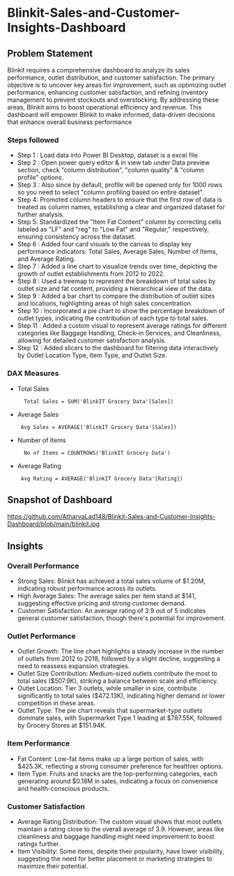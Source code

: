 # Blinkit-Sales-and-Customer-Insights-Dashboard

## Problem Statement

Blinkit requires a comprehensive dashboard to analyze its sales performance, outlet distribution, and customer satisfaction. The primary objective is to uncover key areas for improvement, such as optimizing outlet performance, enhancing customer satisfaction, and refining inventory management to prevent stockouts and overstocking. By addressing these areas, Blinkit aims to boost operational efficiency and revenue. This dashboard will empower Blinkit to make informed, data-driven decisions that enhance overall business performance

### Steps followed 

- Step 1 : Load data into Power BI Desktop, dataset is a excel file.
- Step 2 : Open power query editor & in view tab under Data preview section, check "column distribution", "column quality" & "column profile" options.
- Step 3 : Also since by default, profile will be opened only for 1000 rows so you need to select "column profiling based on entire dataset".
- Step 4: Promoted column headers to ensure that the first row of data is treated as column names, establishing a clear and organized dataset for further analysis.
- Step 5: Standardized the "Item Fat Content" column by correcting cells labeled as "LF" and "reg" to "Low Fat" and "Regular," respectively, ensuring consistency across the dataset.
- Step 6 : Added four card visuals to the canvas to display key performance indicators: Total Sales, Average Sales, Number of Items, and Average Rating.
- Step 7 : Added a line chart to visualize trends over time, depicting the growth of outlet establishments from 2012 to 2022.
- Step 8 : Used a treemap to represent the breakdown of total sales by outlet size and fat content, providing a hierarchical view of the data.
- Step 9 : Added a bar chart to compare the distribution of outlet sizes and locations, highlighting areas of high sales concentration.
- Step 10 : Incorporated a pie chart to show the percentage breakdown of outlet types, indicating the contribution of each type to total sales.
- Step 11 : Added a custom visual to represent average ratings for different categories like Baggage Handling, Check-in Services, and Cleanliness, allowing for detailed customer satisfaction analysis.
- Step 12 : Added slicers to the dashboard for filtering data interactively by Outlet Location Type, Item Type, and Outlet Size.
  
### DAX Measures

- Total Sales
        
        Total Sales = SUM('BlinkIT Grocery Data'[Sales])
        
 - Average Sales
 
        Avg Sales = AVERAGE('BlinkIT Grocery Data'[Sales])
 

 - Number of Items
 
         No of Items = COUNTROWS('BlinkIT Grocery Data') 
    

 - Average Rating

        Avg Rating = AVERAGE('BlinkIT Grocery Data'[Rating])
   
## Snapshot of Dashboard 
https://github.com/AtharvaLad148/Blinkit-Sales-and-Customer-Insights-Dashboard/blob/main/blinkit.jpg

        
## Insights 

### Overall Performance
- Strong Sales: Blinkit has achieved a total sales volume of $1.20M, indicating robust performance across its outlets.
- High Average Sales: The average sales per item stand at $141, suggesting effective pricing and strong customer demand.
- Customer Satisfaction: An average rating of 3.9 out of 5 indicates general customer satisfaction, though there's potential for improvement.
### Outlet Performance
- Outlet Growth: The line chart highlights a steady increase in the number of outlets from 2012 to 2018, followed by a slight decline, suggesting a need to reassess expansion strategies.
- Outlet Size Contribution: Medium-sized outlets contribute the most to total sales ($507.9K), striking a balance between scale and efficiency.
- Outlet Location: Tier 3 outlets, while smaller in size, contribute significantly to total sales ($472.13K), indicating higher demand or lower competition in these areas.
- Outlet Type: The pie chart reveals that supermarket-type outlets dominate sales, with Supermarket Type 1 leading at $787.55K, followed by Grocery Stores at $151.94K.
### Item Performance
- Fat Content: Low-fat items make up a large portion of sales, with $425.3K, reflecting a strong consumer preference for healthier options.
- Item Type: Fruits and snacks are the top-performing categories, each generating around $0.18M in sales, indicating a focus on convenience and health-conscious products.
### Customer Satisfaction
- Average Rating Distribution: The custom visual shows that most outlets maintain a rating close to the overall average of 3.9. However, areas like cleanliness and baggage handling might need improvement to boost ratings further.
- Item Visibility: Some items, despite their popularity, have lower visibility, suggesting the need for better placement or marketing strategies to maximize their potential.
